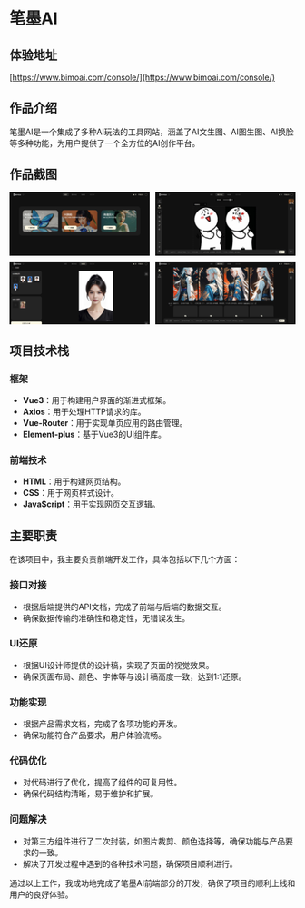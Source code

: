 # 笔墨AI

## 体验地址

[https://www.bimoai.com/console/](https://www.bimoai.com/console/)

## 作品介绍

笔墨AI是一个集成了多种AI玩法的工具网站，涵盖了AI文生图、AI图生图、AI换脸等多种功能，为用户提供了一个全方位的AI创作平台。

## 作品截图

<div style="display: grid; grid-template-columns: repeat(2, 1fr); gap: 10px; width: 100%;">
    <img src="/bimoaiconsole/1.png" alt="" style="width: 100%; height: auto;">
    <img src="/bimoaiconsole/2.png" alt="" style="width: 100%; height: auto;">
    <img src="/bimoaiconsole/3.png" alt="" style="width: 100%; height: auto;">
    <img src="/bimoaiconsole/4.png" alt="" style="width: 100%; height: auto;">
</div>

## 项目技术栈

### 框架

- **Vue3**：用于构建用户界面的渐进式框架。
- **Axios**：用于处理HTTP请求的库。
- **Vue-Router**：用于实现单页应用的路由管理。
- **Element-plus**：基于Vue3的UI组件库。

### 前端技术

- **HTML**：用于构建网页结构。
- **CSS**：用于网页样式设计。
- **JavaScript**：用于实现网页交互逻辑。

## 主要职责

在该项目中，我主要负责前端开发工作，具体包括以下几个方面：

### 接口对接

- 根据后端提供的API文档，完成了前端与后端的数据交互。
- 确保数据传输的准确性和稳定性，无错误发生。

### UI还原

- 根据UI设计师提供的设计稿，实现了页面的视觉效果。
- 确保页面布局、颜色、字体等与设计稿高度一致，达到1:1还原。

### 功能实现

- 根据产品需求文档，完成了各项功能的开发。
- 确保功能符合产品要求，用户体验流畅。

### 代码优化

- 对代码进行了优化，提高了组件的可复用性。
- 确保代码结构清晰，易于维护和扩展。

### 问题解决

- 对第三方组件进行了二次封装，如图片裁剪、颜色选择等，确保功能与产品要求的一致。
- 解决了开发过程中遇到的各种技术问题，确保项目顺利进行。

通过以上工作，我成功地完成了笔墨AI前端部分的开发，确保了项目的顺利上线和用户的良好体验。
